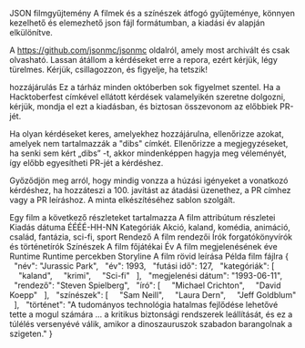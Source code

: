 JSON filmgyűjtemény
A filmek és a színészek átfogó gyűjteménye, könnyen kezelhető és elemezhető json fájl formátumban, a kiadási év alapján elkülönítve.

A https://github.com/jsonmc/jsonmc oldalról, amely most archivált és csak olvasható. Lassan átállom a kérdéseket erre a repora, ezért kérjük, légy türelmes. Kérjük, csillagozzon, és figyelje, ha tetszik!

hozzájárulás
Ez a tárház minden októberben sok figyelmet szentel. Ha a Hacktoberfest címkével ellátott kérdések valamelyikén szeretne dolgozni, kérjük, mondja el ezt a kiadásban, és biztosan összevonom az előbbiek PR-jét.

Ha olyan kérdéseket keres, amelyekhez hozzájárulna, ellenőrizze azokat, amelyek nem tartalmazzák a "dibs" címkét. Ellenőrizze a megjegyzéseket, ha senki sem kért „dibs” -t, akkor mindenképpen hagyja meg véleményét, így előbb egyesítheti PR-jét a kérdéshez.

Győződjön meg arról, hogy mindig vonzza a húzási igényeket a vonatkozó kérdéshez, ha hozzáteszi a 100. javítást az átadási üzenethez, a PR címhez vagy a PR leíráshoz. A minta elkészítéséhez sablon szolgált.

Egy film a következő részleteket tartalmazza
A film attribútum részletei
Kiadás dátuma ÉÉÉÉ-HH-NN
Kategóriák Akció, kaland, komédia, animáció, család, fantázia, sci-fi, sport
Rendező A film rendezői
Írók forgatókönyvírók és történetírók
Színészek A film főjátékai
Év A film megjelenésének éve
Runtime Runtime percekben
Storyline A film rövid leírása
Példa film fájlra
{
  "név": "Jurassic Park",
  "év": 1993,
  "futási idő": 127,
  "kategóriák": [
    "kaland",
    "krimi",
    "Sci-fi"
  ],
  "megjelenési dátum": "1993-06-11",
  "rendező": "Steven Spielberg",
  "író": [
    "Michael Crichton",
    "David Koepp"
  ],
  "színészek": [
    "Sam Neill",
    "Laura Dern",
    "Jeff Goldblum"
  ],
  "történet": "A tudományos technológia hatalmas fejlődése lehetővé tette a mogul számára ... a kritikus biztonsági rendszerek leállítását, és ez a túlélés versenyévé válik, amikor a dinoszauruszok szabadon barangolnak a szigeten."
}
